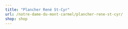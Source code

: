 ```yaml
---
title: "Plancher René St-Cyr"
url: /notre-dame-du-mont-carmel/plancher-rene-st-cyr/
shop: shop
---
```


